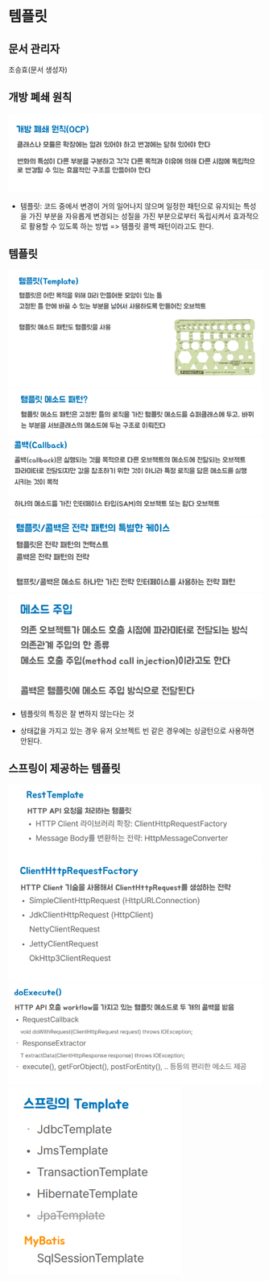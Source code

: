 # 템플릿

## 문서 관리자

조승효(문서 생성자)

## 개방 폐쇄 원칙

![](./img/개방폐쇠원칙.png)

- 템플릿: 코드 중에서 변경이 거의 일어나지 않으며 일정한 패턴으로 유지되는 특성을 가진 부분을 자유롭게 변경되는 성질을 가진 부분으로부터 독립시켜서 효과적으로 활용할 수 있도록 하는 방법 => 템플릿 콜백 패턴이라고도 한다.

## 템플릿

![](./img/템플릿.png)
![](./img/템플릿메소드패턴.png)
![](./img/콜백.png)
![](./img/전략패턴.png)
![](./img/메소드주입.png)

- 템플릿의 특징은 잘 변하지 않는다는 것

- 상태값을 가지고 있는 경우 유저 오브젝트 빈 같은 경우에는 싱글턴으로 사용하면 안된다.

## 스프링이 제공하는 템플릿

![](./img/resttemplate.png)
![](./img/clienthttprequestfactory.png)
![](./img/doExecute.png)
![](./img/스프링탬플릿.png)
